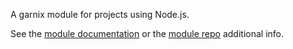 A garnix module for projects using Node.js.

See the [module documentation](https://garnix.io/docs/modules/nodejs) or the [module repo](https://github.com/garnix-io/nodejs-module) additional info.

